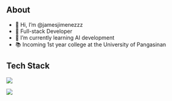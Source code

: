## About
- 👋 Hi, I’m @jamesjimenezzz
- 👀 Full-stack Developer
- 🌱 I’m currently learning AI development
- 📚 Incoming 1st year college at the University of Pangasinan

## Tech Stack
<p align="left">
  <img src="https://skillicons.dev/icons?i=js,react,nextjs,ts,tailwind,nodejs,express,supabase,postgres,prisma,php,mysql,git,github,python,fastapi,html,css" />
</p>



![](https://github-readme-stats.vercel.app/api/top-langs/?username=jamesjimenezzz&theme=dark&hide_border=false&include_all_commits=false&count_private=false&layout=compact)








